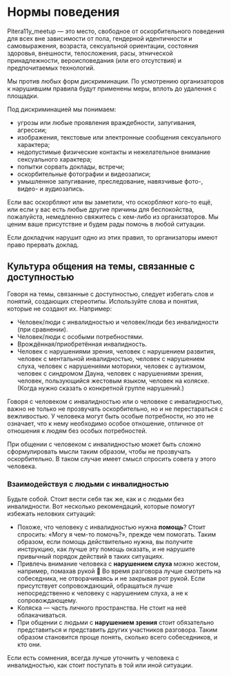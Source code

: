 # Нормы поведения
Pitera11y_meetup — это место, свободное от оскорбительного поведения для всех вне зависимости от пола, гендерной идентичности и самовыражения, возраста, сексуальной ориентации, состояния здоровья, внешности, телосложения, расы, этнической принадлежности, вероисповедания (или его отсутствия) и предпочитаемых технологий.

Мы против любых форм дискриминации. По усмотрению организаторов к нарушившим правила будут применены меры, вплоть до удаления с площадки.

Под дискриминацией мы понимаем:
* угрозы или любые проявления враждебности, запугивания, агрессии;
* изображения, текстовые или электронные сообщения сексуального характера;
* недопустимые физические контакты и нежелательное внимание сексуального характера;
* попытки сорвать доклады, встречи;
* оскорбительные фотографии и видеозаписи;
* умышленное запугивание, преследование, навязчивые фото-, видео- и аудиозапись.

Если вас оскорбляют или вы заметили, что оскорбляют кого-то ещё, или если у вас есть любые другие причины для беспокойства, пожалуйста, немедленно свяжитесь с кем-либо из организаторов. Мы ценим ваше присутствие и будем рады помочь в любой ситуации.

Если докладчик нарушит одно из этих правил, то организаторы имеют право прервать доклад.

## Культура общения на темы, связанные с доступностью

Говоря на темы, связанные с доступностью, следует избегать слов и понятий, создающих стереотипы. Используйте слова и понятия, которые не создают их. Например:

* Человек/люди с инвалидностью и человек/люди без инвалидности (при сравнении).
* Человек/люди с особыми потребностями.
* Врождённая/приобретённая инвалидность.
* Человек с нарушениями зрения, человек с нарушением развития, человек с ментальной инвалидностью, человек с нарушением слуха, человек с нарушениями моторики, человек с аутизмом, человек с синдромом Дауна, человек с нарушениями зрения, человек, пользующийся жестовым языком, человек на коляске. (Когда нужно сказать о конкретной группе нарушений.)

Говоря с человеком с инвалидностью или о человеке с инвалидностью, важно не только не прозвучать оскорбительно, но и не перестараться с вежливостью. У человека могут быть особые потребности, но это не означает, что к нему необходимо особое отношение, отличное от отношения к людям без особых потребностей.

При общении с человеком с инвалидностью может быть сложно сформулировать мысли таким образом, чтобы не прозвучать оскорбительно. В таком случае имеет смысл спросить совета у этого человека.

### Взаимодействуя с людьми с инвалидностью

Будьте собой. Стоит вести себя так же, как и с людьми без инвалидности. Вот несколько рекомендаций, которые помогут избежать неловких ситуаций:

* Похоже, что человеку с инвалидностью нужна **помощь**? Стоит спросить: «Могу я чем-то помочь?», прежде чем помогать. Таким образом, если помощь действительно нужна, вы получите инструкцию, как лучше эту помощь оказать, и не нарушите привычный порядок действий в таких ситуациях.
* Привлечь внимание человека с **нарушением слуха** можно жестом, например, помахав рукой 👋 Во время разговора лучше смотреть на собеседника, не отворачиваясь и не закрывая рот рукой. Если присутствует сопровождающий, обращаться лучше непосредственно к человеку с нарушением слуха, а не к сопровождающему.
* Коляска — часть личного пространства. Не стоит на неё облакачиваться.
* При общении с людьми с **нарушением зрения** стоит обязательно представиться и представить других участников разговора. Таким образом становится проще понять, сколько всего собеседников, и кто они.

Если есть сомнения, всегда лучше уточнить у человека с инвалидностью, как стоит поступать в той или иной ситуации.
